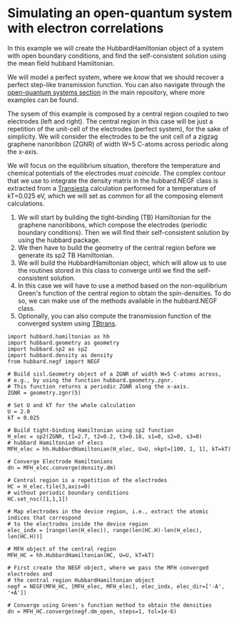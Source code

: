 Simulating an open-quantum system with electron correlations
============================================================

In this example we will create the HubbardHamiltonian object of a system
with open boundary conditions, and find the self-consistent solution
using the mean field hubbard Hamiltonian.

We will model a perfect system, where we *know* that we should recover a
perfect step-like transmission function. You can also navigate through
the [open-quantum systems
section](https://github.com/dipc-cc/hubbard/tree/master/examples/open)
in the main repository, where more examples can be found.

The sysem of this example is composed by a central region coupled to two
electrodes (left and right). The central region in this case will be
just a repetition of the unit-cell of the electrodes (perfect system),
for the sake of simplicity. We will consider the electrodes to be the
unit cell of a zigzag graphene nanoribbon (ZGNR) of width W=5 C-atoms
across periodic along the x-axis.

We will focus on the equilibrium situation, therefore the temperature
and chemical potentials of the electrodes *must coincide*. The complex
contour that we use to integrate the density matrix in the hubbard.NEGF
class is extracted from a [Transiesta](https://gitlab.com/siesta/-project/siesta)
calculation performed for a temperature of kT=0.025 eV, which we will
set as common for all the composing element calculations.

1.  We will start by building the tight-binding (TB) Hamiltonian for the
    graphene nanoribbons, which compose the electrodes (periodic
    boundary conditions). Then we will find their self-consistent
    solution by using the hubbard package.
2.  We then have to build the geometry of the central region before we
    generate its sp2 TB Hamiltonian.
3.  We will build the HubbardHamiltonian object, which will allow us to
    use the routines stored in this class to converge until we find the
    self-consistent solution.
4.  In this case we will have to use a method based on the
    non-equilibrium Green's function of the central region to obtain the
    spin-densities. To do so, we can make use of the methods available
    in the hubbard.NEGF class.
5.  Optionally, you can also compute the transmission function of the
    converged system using [TBtrans](https://gitlab.com/siesta/-project/siesta).

``` {.sourceCode .python}
import hubbard.hamiltonian as hh
import hubbard.geometry as geometry
import hubbard.sp2 as sp2
import hubbard.density as density
from hubbard.negf import NEGF

# Build sisl.Geometry object of a ZGNR of width W=5 C-atoms across,
# e.g., by using the function hubbard.geometry.zgnr. 
# This function returns a periodic ZGNR along the x-axis.
ZGNR = geometry.zgnr(5)

# Set U and kT for the whole calculation
U = 2.0
kT = 0.025

# Build tight-binding Hamiltonian using sp2 function
H_elec = sp2(ZGNR, t1=2.7, t2=0.2, t3=0.18, s1=0, s2=0, s3=0)
# hubbard Hamiltonian of elecs
MFH_elec = hh.HubbardHamiltonian(H_elec, U=U, nkpt=[100, 1, 1], kT=kT)

# Converge Electrode Hamiltonians
dn = MFH_elec.converge(density.dm)

# Central region is a repetition of the electrodes
HC = H_elec.tile(3,axis=0)
# without periodic boundary conditions
HC.set_nsc([1,1,1])

# Map electrodes in the device region, i.e., extract the atomic indices that correspond
# to the electrodes inside the device region
elec_indx = [range(len(H_elec)), range(len(HC.H)-len(H_elec), len(HC.H))]

# MFH object of the central region
MFH_HC = hh.HubbardHamiltonian(HC, U=U, kT=kT)

# First create the NEGF object, where we pass the MFH converged electrodes and
# the central region HubbardHamiltonian object
negf = NEGF(MFH_HC, [MFH_elec, MFH_elec], elec_indx, elec_dir=['-A', '+A'])

# Converge using Green's function method to obtain the densities
dn = MFH_HC.converge(negf.dm_open, steps=1, tol=1e-6)
```
